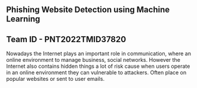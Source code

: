 ## Phishing Website Detection using Machine Learning
## Team ID - PNT2022TMID37820

Nowadays the Internet plays an important role in communication, where an online environment to manage business, social networks. However the Internet also contains hidden things a lot of risk cause when users operate in an online environment they can vulnerable to attackers. Often place on popular websites or sent to user emails.
